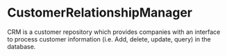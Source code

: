 # CustomerRelationshipManager
CRM is a customer repository which provides companies with an interface to process customer information (i.e. Add, delete, update, query) in the database.

